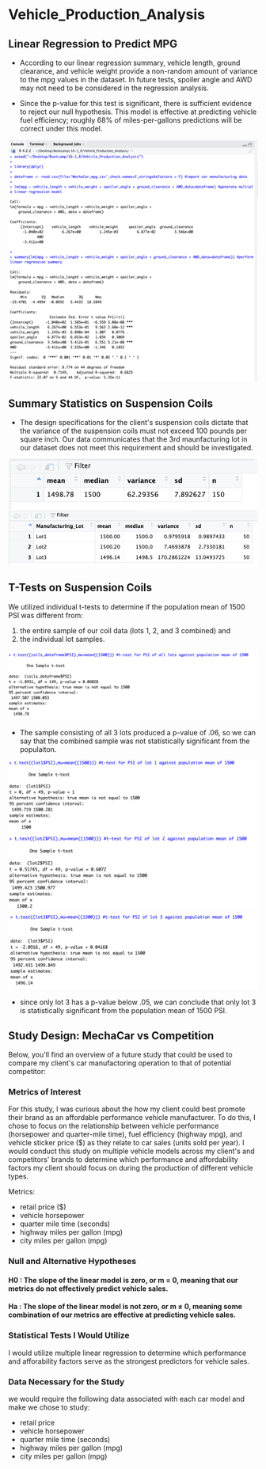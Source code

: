 # Vehicle_Production_Analysis

## Linear Regression to Predict MPG

- According to our linear regression summary, vehicle length, ground clearance, and vehicle weight provide a non-random amount of variance to the mpg values in the dataset. In future tests, spoiler angle and AWD may not need to be considered in the regression analysis. 

- Since the p-value for this test is significant, there is sufficient evidence to reject our null hypothesis. This model is effective at predicting vehicle fuel efficiency; roughly 68% of miles-per-gallons predictions will be correct under this model. 

![image](https://github.com/scallina/Vehicle_Production_Analysis/blob/main/images/R_Output.png)

## Summary Statistics on Suspension Coils

- The design specifications for the client's suspension coils dictate that the variance of the suspension coils must not exceed 100 pounds per square inch. Our data communicates that the 3rd maunfacturing lot in our dataset does not meet this requirement and should be investigated. 

![image](https://github.com/scallina/Vehicle_Production_Analysis/blob/main/images/total_summary.png)
![image](https://github.com/scallina/Vehicle_Production_Analysis/blob/main/images/lot_summary.png)

## T-Tests on Suspension Coils
We utilized individual t-tests to determine if the population mean of 1500 PSI was different from: 
1) the entire sample of our coil data (lots 1, 2, and 3 combined) 
and 
2) the individual lot samples. 

![image](https://github.com/scallina/Vehicle_Production_Analysis/blob/main/images/t-test%20(1%2C2%2C3).png)

- The sample consisting of all 3 lots produced a p-value of .06, so we can say that the combined sample was not statistically significant from the populaiton. 

![image](https://github.com/scallina/Vehicle_Production_Analysis/blob/main/images/t-test(lot1).png)
![image](https://github.com/scallina/Vehicle_Production_Analysis/blob/main/images/t-test(lot2).png)
![image](https://github.com/scallina/Vehicle_Production_Analysis/blob/main/images/t-test(lot3).png)

- since only lot 3 has a p-value below .05, we can conclude that only lot 3 is statistically significant from the population mean of 1500 PSI. 

## Study Design: MechaCar vs Competition
Below, you'll find an overview of a future study that could be used to compare my client's car manufactoring operation to that of potential competitor:

### Metrics of Interest
For this study, I was curious about the how my client could best promote their brand as an affordable performance vehicle manufacturer. To do this, I chose to focus on the relationship between vehicle performance (horsepower and quarter-mile time), fuel efficiency (highway mpg), and vehicle sticker price ($) as they relate to car sales (units sold per year). I would conduct this study on multiple vehicle models across my client's and competitors' brands to determine which performance and affordability factors my client should focus on during the production of different vehicle types.  

Metrics:
- retail price ($)
- vehicle horsepower
- quarter mile time (seconds)
- highway miles per gallon (mpg)
- city miles per gallon (mpg)

### Null and Alternative Hypotheses
#### H0 : The slope of the linear model is zero, or m = 0, meaning that our metrics do not effectively predict vehicle sales.  
#### Ha : The slope of the linear model is not zero, or m ≠ 0, meaning some combination of our metrics are effective at predicting vehicle sales.

### Statistical Tests I Would Utilize
I would utilize multiple linear regression to determine which performance and afforability factors serve as the strongest predictors for vehicle sales. 

### Data Necessary for the Study
we would require the following data associated with each car model and make we chose to study:
- retail price
- vehicle horsepower
- quarter mile time (seconds)
- highway miles per gallon (mpg)
- city miles per gallon (mpg)
